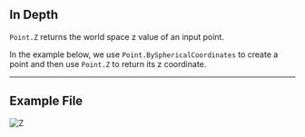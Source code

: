 ## In Depth
`Point.Z` returns the world space z value of an input point.

In the example below, we use `Point.BySphericalCoordinates` to create a point and then use `Point.Z` to return its z coordinate.

___
## Example File

![Z](./Autodesk.DesignScript.Geometry.Point.Z_img.jpg)

